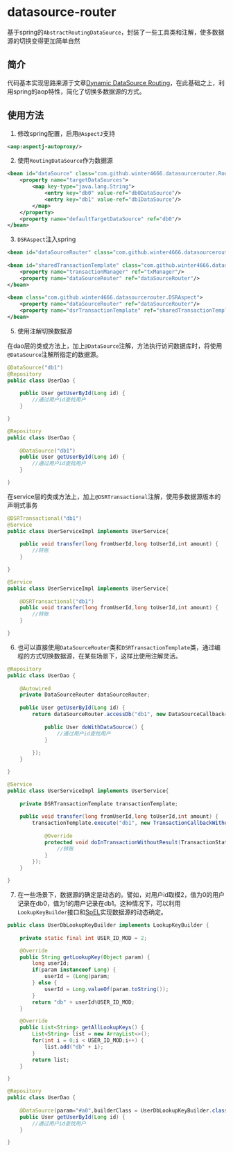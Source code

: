 # datasource-router
基于spring的`AbstractRoutingDataSource`，封装了一些工具类和注解，使多数据源的切换变得更加简单自然

## 简介
代码基本实现思路来源于文章[Dynamic DataSource Routing](https://spring.io/blog/2007/01/23/dynamic-datasource-routing/)，在此基础之上，利用spring的aop特性，简化了切换多数据源的方式。

## 使用方法
1. 修改spring配置，启用`@AspectJ`支持
```xml
<aop:aspectj-autoproxy/>
```

2. 使用`RoutingDataSource`作为数据源
```xml
<bean id="dataSource" class="com.github.winter4666.datasourcerouter.RoutingDataSource">
    <property name="targetDataSources">
        <map key-type="java.lang.String">
            <entry key="db0" value-ref="db0DataSource"/>
            <entry key="db1" value-ref="db1DataSource"/>
        </map>
    </property>
    <property name="defaultTargetDataSource" ref="db0"/>
</bean>
```

3. `DSRAspect`注入spring
```xml
<bean id="dataSourceRouter" class="com.github.winter4666.datasourcerouter.DataSourceRouter"/>
    
<bean id="sharedTransactionTemplate" class="com.github.winter4666.datasourcerouter.DSRTransactionTemplate">
    <property name="transactionManager" ref="txManager"/>
    <property name="dataSourceRouter" ref="dataSourceRouter"/>
</bean>
   
<bean class="com.github.winter4666.datasourcerouter.DSRAspect">
    <property name="dataSourceRouter" ref="dataSourceRouter"/>
    <property name="dsrTransactionTemplate" ref="sharedTransactionTemplate"/>
</bean>
```

5. 使用注解切换数据源

在dao层的类或方法上，加上`@DataSource`注解，方法执行访问数据库时，将使用`@DataSource`注解所指定的数据源。
```java
@DataSource("db1")
@Repository
public class UserDao {
	
	public User getUserById(Long id) {
		//通过用户id查找用户
	}

}
```
```java
@Repository
public class UserDao {
	
	@DataSource("db1")
	public User getUserById(Long id) {
		//通过用户id查找用户
	}

}
```
在service层的类或方法上，加上`@DSRTransactional`注解，使用多数据源版本的声明式事务
```java
@DSRTransactional("db1")
@Service
public class UserServiceImpl implements UserService{
	
	public void transfer(long fromUserId,long toUserId,int amount) {
		//转账
	}

}
```
```java
@Service
public class UserServiceImpl implements UserService{
	
	@DSRTransactional("db1")
	public void transfer(long fromUserId,long toUserId,int amount) {
		//转账
	}

}
```

6. 也可以直接使用`DataSourceRouter`类和`DSRTransactionTemplate`类，通过编程的方式切换数据源，在某些场景下，这样比使用注解灵活。
```java
@Repository
public class UserDao {
	
	@Autowired
	private DataSourceRouter dataSourceRouter;
	
	public User getUserById(Long id) {
		return dataSourceRouter.accessDb("db1", new DataSourceCallback<User>() {
		
			public User doWithDataSource() {
				//通过用户id查找用户
			}
			
		});
	}

}
```
```java
@Service
public class UserServiceImpl implements UserService{
	
	private DSRTransactionTemplate transactionTemplate;
	
	public void transfer(long fromUserId,long toUserId,int amount) {
		transactionTemplate.execute("db1", new TransactionCallbackWithoutResult() {
			
			@Override
			protected void doInTransactionWithoutResult(TransactionStatus status) {
				//转账
			}
		});
	}

}
```

7. 在一些场景下，数据源的确定是动态的。譬如，对用户id取模2，值为0的用户记录在db0，值为1的用户记录在db1。这种情况下，可以利用`LookupKeyBuilder`接口和[SpEL](https://docs.spring.io/spring/docs/3.0.x/reference/expressions.html)实现数据源的动态确定。
```java
public class UserDbLookupKeyBuilder implements LookupKeyBuilder {
	
	private static final int USER_ID_MOD = 2;

	@Override
	public String getLookupKey(Object param) {
		long userId;
		if(param instanceof Long) {
			userId = (Long)param;
		} else {
			userId = Long.valueOf(param.toString());
		}
		return "db" + userId%USER_ID_MOD;
	}

	@Override
	public List<String> getAllLookupKeys() {
    	List<String> list = new ArrayList<>();
    	for(int i = 0;i < USER_ID_MOD;i++) {
    		list.add("db" + i);
    	}
    	return list;
	}

}
```
```java
@Repository
public class UserDao {
	
	@DataSource(param="#a0",builderClass = UserDbLookupKeyBuilder.class)
	public User getUserById(Long id) {
		//通过用户id查找用户
	}

}
```
